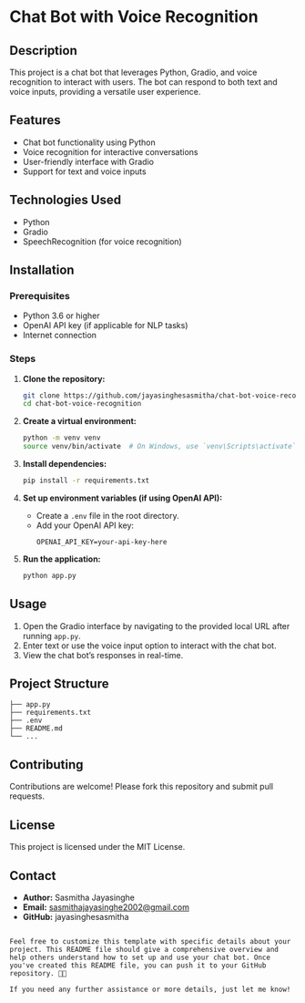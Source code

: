 # Chat Bot with Voice Recognition

## Description
This project is a chat bot that leverages Python, Gradio, and voice recognition to interact with users. The bot can respond to both text and voice inputs, providing a versatile user experience.

## Features
- Chat bot functionality using Python
- Voice recognition for interactive conversations
- User-friendly interface with Gradio
- Support for text and voice inputs

## Technologies Used
- Python
- Gradio
- SpeechRecognition (for voice recognition)

## Installation

### Prerequisites
- Python 3.6 or higher
- OpenAI API key (if applicable for NLP tasks)
- Internet connection

### Steps

1. **Clone the repository:**
   ```bash
   git clone https://github.com/jayasinghesasmitha/chat-bot-voice-recognition.git
   cd chat-bot-voice-recognition
   ```

2. **Create a virtual environment:**
   ```bash
   python -m venv venv
   source venv/bin/activate  # On Windows, use `venv\Scripts\activate`
   ```

3. **Install dependencies:**
   ```bash
   pip install -r requirements.txt
   ```

4. **Set up environment variables (if using OpenAI API):**
   - Create a `.env` file in the root directory.
   - Add your OpenAI API key:
     ```plaintext
     OPENAI_API_KEY=your-api-key-here
     ```

5. **Run the application:**
   ```bash
   python app.py
   ```

## Usage
1. Open the Gradio interface by navigating to the provided local URL after running `app.py`.
2. Enter text or use the voice input option to interact with the chat bot.
3. View the chat bot’s responses in real-time.

## Project Structure

```plaintext
├── app.py
├── requirements.txt
├── .env
├── README.md
└── ...
```

## Contributing
Contributions are welcome! Please fork this repository and submit pull requests.

## License
This project is licensed under the MIT License.

## Contact
- **Author:** Sasmitha Jayasinghe
- **Email:** sasmithajayasinghe2002@gmail.com
- **GitHub:** jayasinghesasmitha
```

Feel free to customize this template with specific details about your project. This README file should give a comprehensive overview and help others understand how to set up and use your chat bot. Once you've created this README file, you can push it to your GitHub repository. 🚀✨

If you need any further assistance or more details, just let me know!
